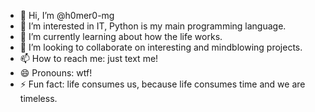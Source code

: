- 👋 Hi, I’m @h0mer0-mg
- 👀 I’m interested in IT, Python is my main programming language.
- 🌱 I’m currently learning about how the life works.
- 💞️ I’m looking to collaborate on interesting and mindblowing projects.
- 📫 How to reach me: just text me!
- 😄 Pronouns: wtf!
- ⚡ Fun fact: life consumes us, because life consumes time and we are timeless.

<!---
h0mer0-mg/h0mer0-mg is a ✨ special ✨ repository because its `README.md` (this file) appears on your GitHub profile.
You can click the Preview link to take a look at your changes.
--->
